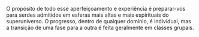 ﻿O propósito de todo esse aperfeiçoamento e experiência é preparar-vos para serdes admitidos em esferas mais altas e mais espirituais do superuniverso. O progresso, dentro de qualquer domínio, é individual, mas a transição de uma fase para a outra é feita geralmente em classes grupais.